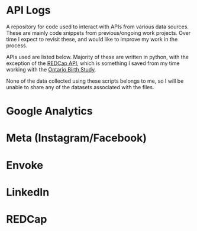 # API Logs
A repository for code used to interact with APIs from various data sources. These are mainly code snippets from previous/ongoing work projects. Over time I expect to revisit these, and would like to improve my work in the process.

APIs used are listed below. Majority of these are written in python, with the exception of the [REDCap API](https://project-redcap.org/), which is something I saved from my time working with the [Ontario Birth Study](https://ontariobirthstudy.com/). 

None of the data collected using these scripts belongs to me, so I will be unable to share any of the datasets associated with the files.

# Google Analytics 
# Meta (Instagram/Facebook) 
# Envoke 
# LinkedIn 
# REDCap
